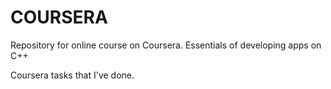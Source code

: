 # COURSERA

Repository for online course on Coursera. Essentials of developing apps on C++

Coursera tasks that  I've done.

